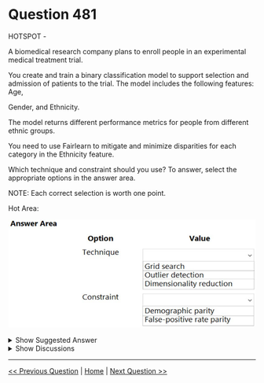 # Question 481

HOTSPOT -

A biomedical research company plans to enroll people in an experimental medical treatment trial.

You create and train a binary classification model to support selection and admission of patients to the trial. The model includes the following features: Age,

Gender, and Ethnicity.

The model returns different performance metrics for people from different ethnic groups.

You need to use Fairlearn to mitigate and minimize disparities for each category in the Ethnicity feature.

Which technique and constraint should you use? To answer, select the appropriate options in the answer area.

NOTE: Each correct selection is worth one point.

Hot Area:

![Question Image](images/q481_q_0045100001.jpg)

<details>
  <summary>Show Suggested Answer</summary>

  <img src="images/q481_ans_0_0045200001.jpg" alt="Answer Image"><br>
<p>Box 1: Grid Search -</p>
<p>Fairlearn open-source package provides postprocessing and reduction unfairness mitigation algorithms: ExponentiatedGradient, GridSearch, and</p>
<p>ThresholdOptimizer.</p>
<p>Note: The Fairlearn open-source package provides postprocessing and reduction unfairness mitigation algorithms types:</p>
<p>✑ Reduction: These algorithms take a standard black-box machine learning estimator (e.g., a LightGBM model) and generate a set of retrained models using a sequence of re-weighted training datasets.</p>
<p>✑ Post-processing: These algorithms take an existing classifier and the sensitive feature as input.</p>
<p>Box 2: Demographic parity -</p>
<p>The Fairlearn open-source package supports the following types of parity constraints: Demographic parity, Equalized odds, Equal opportunity, and Bounded group loss.</p>
<p>Reference:</p>
<p>https://docs.microsoft.com/en-us/azure/machine-learning/concept-fairness-ml</p>

</details>

<details>
  <summary>Show Discussions</summary>

<blockquote><p><strong>phdykd</strong> <code>(Tue 30 Jul 2024 14:43)</code> - <em>Upvotes: 3</em></p><p>ChatGPT
Technique: a-Grid search
Constraint: d-Demographic parity</p></blockquote>
<blockquote><p><strong>snegnik</strong> <code>(Tue 04 Jun 2024 15:53)</code> - <em>Upvotes: 4</em></p><p>I don&#x27;t understand why not just throw out the &quot;ethnicity&quot; variable?</p></blockquote>
<blockquote><p><strong>Yuriy_Ch</strong> <code>(Fri 08 Mar 2024 12:32)</code> - <em>Upvotes: 4</em></p><p>Exactly this question was on exam 07/March/2023</p></blockquote>
<blockquote><p><strong>phdykd</strong> <code>(Sat 24 Feb 2024 15:01)</code> - <em>Upvotes: 2</em></p><p>To mitigate and minimize disparities for each category in the Ethnicity feature using Fairlearn, you should use the technique of &quot;Grid search&quot; and the constraint of &quot;Demographic parity&quot;.

Grid search is a technique used in Fairlearn to find the optimal combination of algorithmic choices and hyperparameters that minimize the difference in performance across subpopulations. This technique allows you to search through a range of potential models and select the one that achieves the best fairness-accuracy trade-off.

Demographic parity is a constraint used in Fairlearn that aims to ensure that the predicted outcomes are statistically independent of the protected attribute (in this case, ethnicity). This means that the proportion of positive outcomes (admission to the trial) should be the same across all ethnic groups.

Therefore, by using the Grid search technique to find the optimal model that satisfies the Demographic parity constraint, you can mitigate and minimize disparities for each category in the Ethnicity feature.</p></blockquote>
<blockquote><p><strong>fvil</strong> <code>(Tue 07 Nov 2023 15:47)</code> - <em>Upvotes: 3</em></p><p>Appeared on exam 07/11/2022</p></blockquote>
<blockquote><p><strong>ning</strong> <code>(Wed 14 Jun 2023 13:48)</code> - <em>Upvotes: 1</em></p><p>Grid search is good for sure ...
However,
Demographic parity: ensure that an equal number of positive predictions are made in each group
False-positive rate parity: ensure that each group contains a comparable ratio of false-positive predictions
So, which one is better ???</p></blockquote>
<blockquote><p><strong>ning</strong> <code>(Thu 15 Jun 2023 12:25)</code> - <em>Upvotes: 1</em></p><p>This question might be wrongly worded, Grid Search is only good for binary feature, ethnicity is categorical so, it cannot be really used ...</p></blockquote>
<blockquote><p><strong>ranjsi01</strong> <code>(Wed 25 Jan 2023 20:21)</code> - <em>Upvotes: 2</em></p><p>correct. 

https://docs.microsoft.com/en-us/learn/modules/detect-mitigate-unfairness-models-with-azure-machine-learning/4-mitigate-with-fairlearn</p></blockquote>

</details>

---

[<< Previous Question](question_480.md) | [Home](/index.md) | [Next Question >>](question_482.md)
